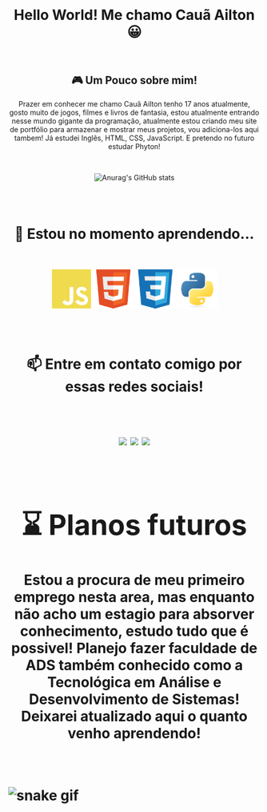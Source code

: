 <br><h1 align="center" height="60" width="70" >Hello World! Me chamo Cauã Ailton 😀</h1>
<div align="center"  height="50" width="60" border-radius="30">

<br>
<h2 align="center"  height="70" width="80"> 🎮 Um Pouco sobre mim! </h2>
<p>
    Prazer em conhecer me chamo Cauã Ailton tenho 17 anos atualmente, gosto muito de jogos, filmes e livros de fantasia, estou atualmente entrando
    nesse mundo gigante da programação, atualmente estou criando meu site de portfólio para armazenar e mostrar meus projetos, vou adiciona-los aqui 
    tambem! Já estudei Inglês, HTML, CSS, JavaScript. E pretendo no futuro estudar Phyton! 
   
</p>
<br>
  
![Anurag's GitHub stats](https://github-readme-stats.vercel.app/api?username=jasonmark798&show_icons=true&theme=tokyonight)

</div>

<br>


<br>

<h1 align="center" height="60" width="70"> 🌱 Estou no momento aprendendo... </h1>
<br>
<div style="display: inline_block" align="center"  height="50" width="60"><br>
  <img align="center" alt="ca-Js" height="80" width="80" src="https://raw.githubusercontent.com/devicons/devicon/master/icons/javascript/javascript-plain.svg">
  <img align="center" alt="ca-HTML" height="80" width="80" src="https://raw.githubusercontent.com/devicons/devicon/master/icons/html5/html5-original.svg">
  <img align="center" alt="ca-CSS" height="80" width="80" src="https://raw.githubusercontent.com/devicons/devicon/master/icons/css3/css3-original.svg">
  <img align="center" alt="ca-Python" height="80" width="80" src="https://raw.githubusercontent.com/devicons/devicon/master/icons/python/python-original.svg">
  <br>
</div>
<br>
<br>
<br>
<h1 align="center"  height="50" width="60"> 📫 Entre em contato comigo por essas redes sociais!<h1>
<div align="center"  height="80" width="80"> 
    <br>
  <a  href="https://www.instagram.com/caua.a_192/" target="_blank"><img src="https://img.shields.io/badge/-Instagram-%23E4405F?style=for-the-badge&logo=instagram&logoColor=white" target="_blank"></a>
  <a href="https://jasonmark798.github.io/Portfolio2.0/#" target="_blank"><img src="https://img.shields.io/badge/Blogger-FF5722?style=for-the-badge&logo=blogger&logoColor=white" target="_blank"></a> 
  <a href="https://www.linkedin.com/in/cau%C3%A3-ailton-083412248/" target="_blank"><img src="https://img.shields.io/badge/-LinkedIn-%230077B5?style=for-the-badge&logo=linkedin&logoColor=white" target="_blank"></a> 
    <br>
</div>
    <br>
<div align="center" height="80" width="80">
  <h1 align="center"  height="50" width="60"> ⌛ Planos futuros</h1>
<p align="center"  height="10" width="10">Estou a procura de meu primeiro emprego nesta area, mas enquanto não acho um estagio para absorver conhecimento, estudo tudo que é possivel! 
    Planejo fazer faculdade de ADS também conhecido como a Tecnológica em Análise e Desenvolvimento de Sistemas! <br>
    Deixarei atualizado aqui o quanto venho aprendendo!
</p>
</div>
  <br>

![snake gif](https://github.com/jasonmark798/jasonmark798/blob/output/github-contribution-grid-snake.gif)


